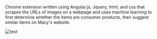 Chrome extension written using Angular.js, Jquery, html, and css that scrapes the URLs of images on a webpage and uses machine learning to first determine whether the items are consumer products, then suggest similar items on Macy's website.

![test](http://i.imgur.com/JQllc7p.gif)
